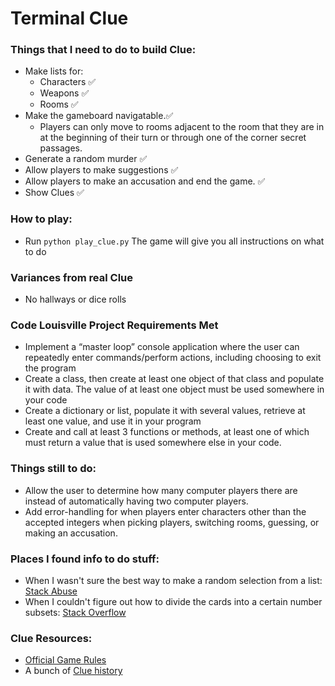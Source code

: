 # Terminal Clue

### Things that I need to do to build Clue: 
- Make lists for: 
    - Characters :white_check_mark:
    - Weapons :white_check_mark:
    - Rooms :white_check_mark:
- Make the gameboard navigatable.:white_check_mark:
    - Players can only move to rooms adjacent to the room that they are in at the beginning of their turn or through one of the corner secret passages.  
- Generate a random murder :white_check_mark:
- Allow players to make suggestions :white_check_mark:
- Allow players to make an accusation and end the game. :white_check_mark:
- Show Clues :white_check_mark:

### How to play: 
- Run `python play_clue.py` The game will give you all instructions on what to do

### Variances from real Clue
- No hallways or dice rolls

### Code Louisville Project Requirements Met
- Implement a “master loop” console application where the user can repeatedly enter commands/perform actions, including choosing to exit the program
- Create a class, then create at least one object of that class and populate it with data. The value of at least one object must be used somewhere in your code
- Create a dictionary or list, populate it with several values, retrieve at least one value, and use it in your program
- Create and call at least 3 functions or methods, at least one of which must return a value that is used somewhere else in your code.

### Things still to do:
- Allow the user to determine how many computer players there are instead of automatically having two computer players. 
- Add error-handling for when players enter characters other than the accepted integers when picking players, switching rooms, guessing, or making an accusation. 


### Places I found info to do stuff: 
- When I wasn't sure the best way to make a random selection from a list: [Stack Abuse](https://stackabuse.com/how-to-randomly-select-elements-from-a-list-in-python)
- When I couldn't figure out how to divide the cards into a certain number subsets: [Stack Overflow](https://stackoverflow.com/questions/2130016/splitting-a-list-into-n-parts-of-approximately-equal-length/37414115#37414115)

### Clue Resources: 
- [Official Game Rules](https://www.hasbro.com/common/instruct/clueins.pdf)
- A bunch of [Clue history](https://www.sportsfeelgoodstories.com/clue-characters-rooms-rules/)
